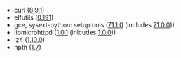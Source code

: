 - curl ([8.9.1](https://curl.se/ch/8.9.1.html))
- elfutils ([0.191](https://inbox.sourceware.org/elfutils-devel/CAJDtP-SJhJ8cjTpkNpi+F0nzVJ2pZsEai8Ewpp4yJmsO_H5-NA@mail.gmail.com/T/#u))
- gce, sysext-python: setuptools ([71.1.0](https://github.com/pypa/setuptools/blob/v71.1.0/NEWS.rst) (includes [71.0.0](https://github.com/pypa/setuptools/blob/v71.0.0/NEWS.rst)))
- libmicrohttpd ([1.0.1](https://lists.gnu.org/archive/html/libmicrohttpd/2024-02/msg00005.html) (inlcudes [1.0.0](https://lists.gnu.org/archive/html/libmicrohttpd/2024-02/msg00000.html)))
- lz4 ([1.10.0](https://github.com/lz4/lz4/releases/tag/v1.10.0))
- npth ([1.7](https://git.gnupg.org/cgi-bin/gitweb.cgi?p=npth.git;a=blob;f=NEWS;h=c1b631b4294eabfef29baefd60e1b0dfecce710d;hb=75c68399ef3bbb5d024f2a60474a7214fa479016))
